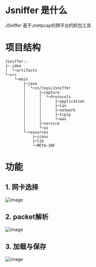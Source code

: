 # Jsniffer 是什么
JSniffer 基于Jnetpcap的跨平台的抓包工具
# 项目结构
```text
Jsniffer:.
├─.idea
│  └─artifacts
└─src
    └─main
        ├─java
        │  └─cn/loyx/Jsniffer
        │      ├─capture
        │      │  └─Protocols
        │      │      ├─application
        │      │      ├─lan
        │      │      ├─network
        │      │      ├─tcpip
        │      │      └─wan
        │      ├─service
        │      └─ui
        └─resources
            ├─icons
            ├─lib
            └─META-INF
```
# 功能
## 1. 网卡选择
![image](https://user-images.githubusercontent.com/30404367/170503189-b24b8184-e502-4e31-af43-8980d99b6b45.png)
## 2. packet解析
![image](https://user-images.githubusercontent.com/30404367/170503389-64180a1e-66c8-4abb-af17-01451fd2d761.png)
## 3. 加载与保存
![image](https://user-images.githubusercontent.com/30404367/170504256-b3b0cfb5-bd8c-4809-90d6-055e5958f79a.png)

